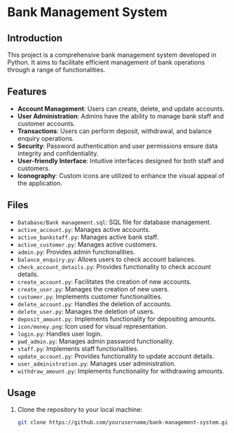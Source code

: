 # Bank Management System

## Introduction

This project is a comprehensive bank management system developed in Python. It aims to facilitate efficient management of bank operations through a range of functionalities.

## Features

- **Account Management**: Users can create, delete, and update accounts.
- **User Administration**: Admins have the ability to manage bank staff and customer accounts.
- **Transactions**: Users can perform deposit, withdrawal, and balance enquiry operations.
- **Security**: Password authentication and user permissions ensure data integrity and confidentiality.
- **User-friendly Interface**: Intuitive interfaces designed for both staff and customers.
- **Iconography**: Custom icons are utilized to enhance the visual appeal of the application.

## Files

- `Database/Bank management.sql`: SQL file for database management.
- `active_account.py`: Manages active accounts.
- `active_bankstaff.py`: Manages active bank staff.
- `active_customer.py`: Manages active customers.
- `admin.py`: Provides admin functionalities.
- `balance_enquiry.py`: Allows users to check account balances.
- `check_account_details.py`: Provides functionality to check account details.
- `create_account.py`: Facilitates the creation of new accounts.
- `create_user.py`: Manages the creation of new users.
- `customer.py`: Implements customer functionalities.
- `delete_account.py`: Handles the deletion of accounts.
- `delete_user.py`: Manages the deletion of users.
- `deposit_amount.py`: Implements functionality for depositing amounts.
- `icon/money.png`: Icon used for visual representation.
- `login.py`: Handles user login.
- `pwd_admin.py`: Manages admin password functionality.
- `staff.py`: Implements staff functionalities.
- `update_account.py`: Provides functionality to update account details.
- `user_administration.py`: Manages user administration.
- `withdraw_amount.py`: Implements functionality for withdrawing amounts.

## Usage

1. Clone the repository to your local machine:

   ```bash
   git clone https://github.com/yourusername/bank-management-system.git
